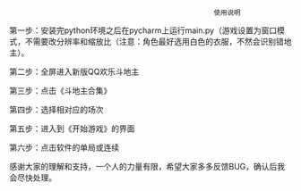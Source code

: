                                                        使用说明

第一步：安装完python环境之后在pycharm上运行main.py（游戏设置为窗口模式，不需要改分辨率和缩放比（注意：角色最好选用白色的衣服，不然会识别错地主）。

第二步：全屏进入新版QQ欢乐斗地主

第三步：点击《斗地主合集》

第四步：选择相对应的场次

第五步：进入到《开始游戏》的界面

第六步：点击软件的单局或连续

感谢大家的理解和支持，一个人的力量有限，希望大家多多反馈BUG，确认后我会尽快处理。
